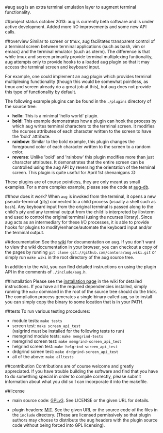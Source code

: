 #aug
aug is an extra terminal emulation layer to augment 
terminal functionality.

##project status
october 2013: 
	aug is currently beta software and is under active development.
	Added more I/O improvements and some new API calls.

##overview
Similar to screen or tmux, aug facilitates transparent control of a terminal
screen between terminal applications (such as bash, vim or emacs) and the
terminal emulator (such as xterm). The difference is that while tmux and screen
primarily provide terminal multiplexing funtionality, aug attempts only to
provide hooks to a loaded aug plugin so that it may access the terminal
screen and keyboard input.

For example, one could implement an aug plugin which provides terminal
multiplexing functionality (though this would be somewhat pointless, as tmux and
screen already do a great job at this), but aug does not provide this
type of functionality by default.

The following example plugins can be found in the `./plugins` directory
of the source tree:

 * __hello__: 	This is a minimal 'hello world' plugin.
 * __bold__: 	This example demonstrates how a plugin can hook the process by
				which aug writes terminal characters to the terminal screen.
				It modifies the ncurses attributes of each character written to
				the screen to have the 'bold' attribute.
 * __rainbow__: Similar to the bold example, this plugin changes the foreground
				color of each character written to the screen to a random color.
 * __reverse__: Unlike 'bold' and 'rainbow' this plugin modifies more than just
				character attributes. It demonstrates that the entire screen 
				can be controlled using the aug API by reversing the 
				orientation of the terminal screen. This plugin is quite useful
				for April 1st shenanigans :D

These plugins are of course pointless, they are only meant as small examples. For
a more complex example, please see the code at [aug-db](https://github.com/cantora/aug-db).

##how does it work?
When `aug` is invoked from the terminal, it opens a new pseudo-terminal (pty) 
connected to a child process (usually a shell such as `bash`). Any keyboard
input from the original terminal is passed along to the child's pty and any
terminal output from the child is interpreted by libvterm and used to control
the original terminal (using the ncurses library). Since aug acts as an 
intermediary for these I/O processes, it is able to provide hooks for plugins
to modify/enhance/automate the keyboard input and/or the terminal output.

##documentation
See the [wiki](https://github.com/cantora/aug/wiki/_pages) for documentation on aug.
If you don't want to view the wiki documentation in your browser, you can checkout
a copy of the pages by running `git clone git://github.com/cantora/aug.wiki.git` or
simply run `make wiki` in the root directory of the aug source tree.

In addition to the wiki, you can find detailed instructions on using the plugin API
in the comments of `./include/aug.h`.

##installation
Please see the [installation page](https://github.com/cantora/aug/wiki/Installation)
in the wiki for detailed instructions. If you have all the required dependencies 
installed, simply running the `make` command in the root of the source tree should
do the trick. The compilation process generates a single binary called `aug`, so 
to install you can simply copy the binary to some location that is in your PATH.

##tests
To run various testing procedures:  
 * module tests: `make tests`  
 * screen test: `make screen_api_test`  
(valgrind must be installed for the following tests to run)  
 * memgrind module tests: `make memgrind-tests`  
 * memgrind screen test: `make memgrind-screen_api_test`  
 * helgrind screen test: `make helgrind-screen_api_test`  
 * drdgrind screen test: `make drdgrind-screen_api_test`  
 * all of the above: `make alltests`  

##contribution
Contributions are of course welcome and greatly appreciated. If you have trouble
building the software and find that you have to do something special in order to compile
correctly, please submit information about what you did so I can incorporate it into
the makefile.

##license
 * main source code: [GPLv3](http://www.gnu.org/licenses/gpl-3.0.html). See LICENSE or the given URL
   for details.  

 * plugin headers: [MIT](http://opensource.org/licenses/MIT). See the given URL or the source code 
   of the files in the `include` directory. (These are licensed permissively so that plugin authors
   may choose to distribute the aug headers with the plugin source code without being forced into
   GPL licensing).
